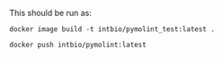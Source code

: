 This should be run as:

```
docker image build -t intbio/pymolint_test:latest .
```

```
docker push intbio/pymolint:latest
```